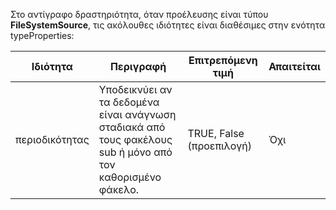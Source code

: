Στο αντίγραφο δραστηριότητα, όταν προέλευσης είναι τύπου **FileSystemSource**, τις ακόλουθες ιδιότητες είναι διαθέσιμες στην ενότητα typeProperties:

| Ιδιότητα | Περιγραφή | Επιτρεπόμενη τιμή | Απαιτείται |
| -------- | ----------- | -------------- | -------- |
| περιοδικότητας | Υποδεικνύει αν τα δεδομένα είναι ανάγνωση σταδιακά από τους φακέλους sub ή μόνο από τον καθορισμένο φάκελο. | TRUE, False (προεπιλογή)| Όχι | 